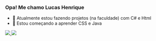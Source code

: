 ### Opa! Me chamo Lucas Henrique

- 🔭 Atualmente estou fazendo projetos (na faculdade) com C# e Html
- 🌱 Estou começando a aprender CSS e Java

<div>
<a href ="https://github.com/KuramaLucas">
<picture>
  <source
    srcset="https://github-readme-stats.vercel.app/api?username=KuramaLucas&show_icons=true&theme=dark"
  />
  <img src="https://github-readme-stats.vercel.app/api?username=KuramaLucas&show_icons=true" />
</picture>

<picture>
  <source
srcset="https://github-readme-stats.vercel.app/api/top=langs/?username=KuramaLucas&layout=compact&langs_count=l6&theme=dark"
    />
<img  src="https://github-readme-stats.vercel.app/api/top=langs/?username=KuramaLucas&layout=compact&langs_count=16&theme=dark"/>


</picture>

</div>

